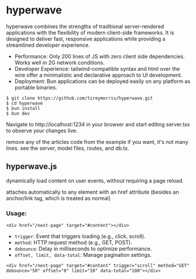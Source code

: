# hyperwave

hyperwave combines the strengths of traditional server-rendered applications with the flexibility of modern client-side frameworks. It is designed to deliver fast, responsive applications while providing a streamlined developer experience.

- Performance: Only 200 lines of JS with zero client side dependencies. Works well in 2G network conditions.
- Developer Experience: tailwind-compatible syntax and html over the wire offer a minimalistic and declarative approach to UI development.
- Deployment: Bun applications can be deployed easily on any platform as portable binaries.

```
$ git clone https://github.com/tireymorris/hyperwave.git
$ cd hyperwave
$ bun install
$ bun dev
```

Navigate to http://localhost:1234 in your browser and start editing server.tsx to observe your changes live.

remove any of the articles code from the example if you want, it's not many lines. see the server, model files, routes, and db.ts.


## hyperwave.js

dynamically load content on user events, without requiring a page reload.

attaches automatically to any element with an href attribute (besides an anchor/link tag, which is treated as normal)

### Usage:

```
<div href="/next-page" target="#content"></div>
```

- `trigger`: Event that triggers loading (e.g., click, scroll).
- `method`: HTTP request method (e.g., GET, POST).
- `debounce`: Delay in milliseconds to optimize performance.
- `offset, limit, data-total`: Manage pagination settings.

```
<div href="/next-page" target="#content" trigger="scroll" method="GET" debounce="50" offset="0" limit="10" data-total="100"></div>
```
